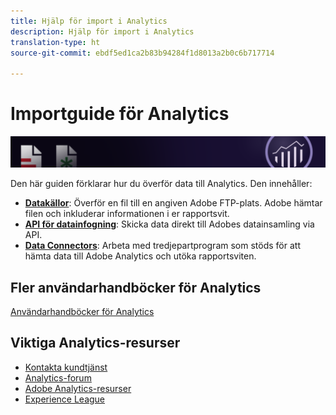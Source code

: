 ```yaml
---
title: Hjälp för import i Analytics
description: Hjälp för import i Analytics
translation-type: ht
source-git-commit: ebdf5ed1ca2b83b94284f1d8013a2b0c6b717714

---
```



# Importguide för Analytics

![Banderoll](../../assets/doc_banner_import.png)

Den här guiden förklarar hur du överför data till Analytics. Den innehåller:

* **[Datakällor](c-data-sources/datasrc-home.md)**: Överför en fil till en angiven Adobe FTP-plats. Adobe hämtar filen och inkluderar informationen i er rapportsvit.
* **[API för datainfogning](c-data-insertion-api/c-data-insertion-api.md)**: Skicka data direkt till Adobes datainsamling via API.
* **[Data Connectors](data-connectors/getting-started-data-connectors.md)**: Arbeta med tredjepartprogram som stöds för att hämta data till Adobe Analytics och utöka rapportsviten.

## Fler användarhandböcker för Analytics

[Användarhandböcker för Analytics](/help/landing/home.md)

## Viktiga Analytics-resurser

* [Kontakta kundtjänst](https://helpx.adobe.com/se/contact/enterprise-support.ec.html)
* [Analytics-forum](https://forums.adobe.com/community/experience-cloud/analytics-cloud/analytics)
* [Adobe Analytics-resurser](https://forums.adobe.com/message/10660755)
* [Experience League](https://landing.adobe.com/experience-league/)
